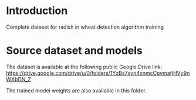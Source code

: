 # Introduction
Complete dataset for radish in wheat detection algorithm training 

# Source dataset and models
The dataset is available at the following public Google Drive link: https://drive.google.com/drive/u/0/folders/1YzBs7xyn4xnmcCpvmafjHVy9nWXbDN_Z

The trained model weights are also available in this folder.
